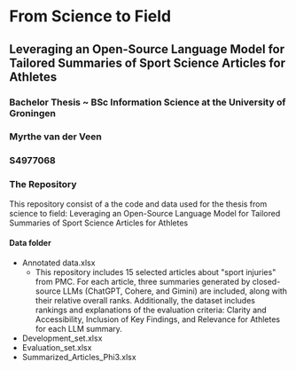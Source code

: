 # From Science to Field

## Leveraging an Open-Source Language Model for Tailored Summaries of Sport Science Articles for Athletes

### Bachelor Thesis ~ BSc Information Science at the University of Groningen
### Myrthe van der Veen 
### S4977068

### The Repository
This repository consist of a the code and data used for the thesis from science to field: Leveraging an Open-Source Language Model for Tailored Summaries of Sport Science Articles for Athletes

#### Data folder
- Annotated data.xlsx
    - This repository includes 15 selected articles about "sport injuries" from PMC. For each article, three summaries generated by closed-source LLMs (ChatGPT, Cohere, and Gimini) are included, along with their relative overall ranks. Additionally, the dataset includes rankings and explanations of the evaluation criteria: Clarity and Accessibility, Inclusion of Key Findings, and Relevance for Athletes for each LLM summary.
- Development_set.xlsx
- Evaluation_set.xlsx
- Summarized_Articles_Phi3.xlsx
